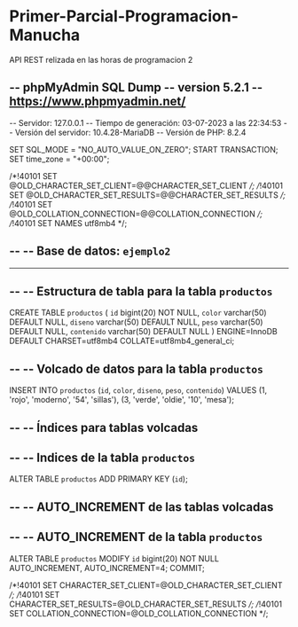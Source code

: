 # Primer-Parcial-Programacion-Manucha
API REST relizada en las horas de programacion 2

-- phpMyAdmin SQL Dump
-- version 5.2.1
-- https://www.phpmyadmin.net/
--
-- Servidor: 127.0.0.1
-- Tiempo de generación: 03-07-2023 a las 22:34:53
-- Versión del servidor: 10.4.28-MariaDB
-- Versión de PHP: 8.2.4

SET SQL_MODE = "NO_AUTO_VALUE_ON_ZERO";
START TRANSACTION;
SET time_zone = "+00:00";


/*!40101 SET @OLD_CHARACTER_SET_CLIENT=@@CHARACTER_SET_CLIENT */;
/*!40101 SET @OLD_CHARACTER_SET_RESULTS=@@CHARACTER_SET_RESULTS */;
/*!40101 SET @OLD_COLLATION_CONNECTION=@@COLLATION_CONNECTION */;
/*!40101 SET NAMES utf8mb4 */;

--
-- Base de datos: `ejemplo2`
--

-- --------------------------------------------------------

--
-- Estructura de tabla para la tabla `productos`
--

CREATE TABLE `productos` (
  `id` bigint(20) NOT NULL,
  `color` varchar(50) DEFAULT NULL,
  `diseno` varchar(50) DEFAULT NULL,
  `peso` varchar(50) DEFAULT NULL,
  `contenido` varchar(50) DEFAULT NULL
) ENGINE=InnoDB DEFAULT CHARSET=utf8mb4 COLLATE=utf8mb4_general_ci;

--
-- Volcado de datos para la tabla `productos`
--

INSERT INTO `productos` (`id`, `color`, `diseno`, `peso`, `contenido`) VALUES
(1, 'rojo', 'moderno', '54', 'sillas'),
(3, 'verde', 'oldie', '10', 'mesa');

--
-- Índices para tablas volcadas
--

--
-- Indices de la tabla `productos`
--
ALTER TABLE `productos`
  ADD PRIMARY KEY (`id`);

--
-- AUTO_INCREMENT de las tablas volcadas
--

--
-- AUTO_INCREMENT de la tabla `productos`
--
ALTER TABLE `productos`
  MODIFY `id` bigint(20) NOT NULL AUTO_INCREMENT, AUTO_INCREMENT=4;
COMMIT;

/*!40101 SET CHARACTER_SET_CLIENT=@OLD_CHARACTER_SET_CLIENT */;
/*!40101 SET CHARACTER_SET_RESULTS=@OLD_CHARACTER_SET_RESULTS */;
/*!40101 SET COLLATION_CONNECTION=@OLD_COLLATION_CONNECTION */;

